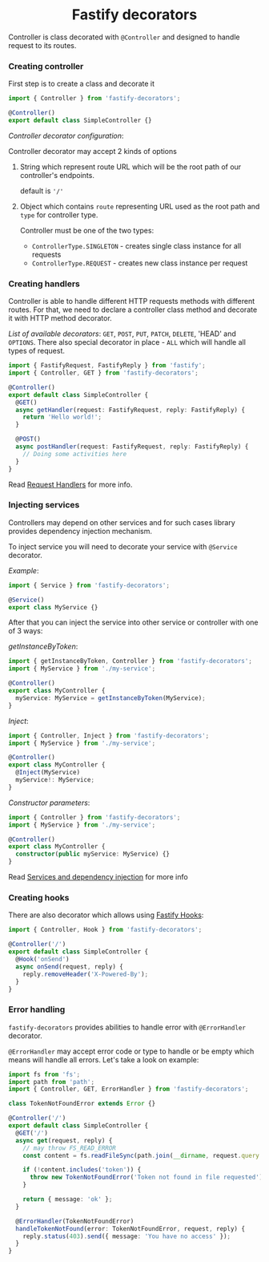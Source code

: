 <h1 style="text-align: center">Fastify decorators</h1>

Controller is class decorated with `@Controller` and designed to handle request to its routes.

### Creating controller

First step is to create a class and decorate it

```ts
import { Controller } from 'fastify-decorators';

@Controller()
export default class SimpleController {}
```

_Controller decorator configuration_:

Controller decorator may accept 2 kinds of options

1. String which represent route URL which will be the root path of our controller's endpoints.

   default is `'/'`

1. Object which contains `route` representing URL used as the root path and `type` for controller type.

   Controller must be one of the two types:

   - `ControllerType.SINGLETON` - creates single class instance for all requests
   - `ControllerType.REQUEST` - creates new class instance per request

### Creating handlers

Controller is able to handle different HTTP requests methods with different routes.
For that, we need to declare a controller class method and decorate it with HTTP method decorator.

_List of available decorators_: `GET`, `POST`, `PUT`, `PATCH`, `DELETE`, 'HEAD' and `OPTIONS`.
There also special decorator in place - `ALL` which will handle all types of request.

```ts
import { FastifyRequest, FastifyReply } from 'fastify';
import { Controller, GET } from 'fastify-decorators';

@Controller()
export default class SimpleController {
  @GET()
  async getHandler(request: FastifyRequest, reply: FastifyReply) {
    return 'Hello world!';
  }

  @POST()
  async postHandler(request: FastifyRequest, reply: FastifyReply) {
    // Doing some activities here
  }
}
```

Read [Request Handlers] for more info.

### Injecting services

Controllers may depend on other services and for such cases library provides dependency injection mechanism.

To inject service you will need to decorate your service with `@Service` decorator.

_Example_:

```ts
import { Service } from 'fastify-decorators';

@Service()
export class MyService {}
```

After that you can inject the service into other service or controller with one of 3 ways:

_getInstanceByToken_:

```ts
import { getInstanceByToken, Controller } from 'fastify-decorators';
import { MyService } from './my-service';

@Controller()
export class MyController {
  myService: MyService = getInstanceByToken(MyService);
}
```

_Inject_:

```ts
import { Controller, Inject } from 'fastify-decorators';
import { MyService } from './my-service';

@Controller()
export class MyController {
  @Inject(MyService)
  myService!: MyService;
}
```

_Constructor parameters_:

```ts
import { Controller } from 'fastify-decorators';
import { MyService } from './my-service';

@Controller()
export class MyController {
  constructor(public myService: MyService) {}
}
```

Read [Services and dependency injection] for more info

### Creating hooks

There are also decorator which allows using [Fastify Hooks]:

```ts
import { Controller, Hook } from 'fastify-decorators';

@Controller('/')
export default class SimpleController {
  @Hook('onSend')
  async onSend(request, reply) {
    reply.removeHeader('X-Powered-By');
  }
}
```

### Error handling

`fastify-decorators` provides abilities to handle error with `@ErrorHandler` decorator.

`@ErrorHandler` may accept error code or type to handle or be empty which means will handle all errors. Let's take a look on example:

```ts
import fs from 'fs';
import path from 'path';
import { Controller, GET, ErrorHandler } from 'fastify-decorators';

class TokenNotFoundError extends Error {}

@Controller('/')
export default class SimpleController {
  @GET('/')
  async get(request, reply) {
    // may throw FS_READ_ERROR
    const content = fs.readFileSync(path.join(__dirname, request.query.fileName));

    if (!content.includes('token')) {
      throw new TokenNotFoundError('Token not found in file requested');
    }

    return { message: 'ok' };
  }

  @ErrorHandler(TokenNotFoundError)
  handleTokenNotFound(error: TokenNotFoundError, request, reply) {
    reply.status(403).send({ message: 'You have no access' });
  }
}
```

[request handlers]: ./Request%20Handlers.md
[services and dependency injection]: ./Services%20and%20dependency%20injection.md
[fastify hooks]: https://github.com/fastify/fastify/blob/master/docs/Hooks.md
[`routeconfig`]: https://github.com/fastify/fastify/blob/master/docs/Routes.md
